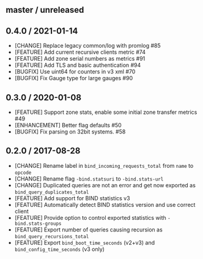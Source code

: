 ## master / unreleased

## 0.4.0 / 2021-01-14
  
* [CHANGE] Replace legacy common/log with promlog #85
* [FEATURE] Add current recursive clients metric #74
* [FEATURE] Add zone serial numbers as metrics #91
* [FEATURE] Add TLS and basic authentication #94
* [BUGFIX] Use uint64 for counters in v3 xml #70
* [BUGFIX] Fix Gauge type for large gauges #90

## 0.3.0 / 2020-01-08

* [FEATURE] Support zone stats, enable some initial zone transfer metrics #49
* [ENHANCEMENT] Better flag defaults #50
* [BUGFIX] Fix parsing on 32bit systems. #58

## 0.2.0 / 2017-08-28

* [CHANGE] Rename label in `bind_incoming_requests_total` from `name` to `opcode`
* [CHANGE] Rename flag `-bind.statsuri` to `-bind.stats-url`
* [CHANGE] Duplicated queries are not an error and get now exported as `bind_query_duplicates_total`
* [FEATURE] Add support for BIND statistics v3
* [FEATURE] Automatically detect BIND statistics version and use correct client
* [FEATURE] Provide option to control exported statistics with `-bind.stats-groups`
* [FEATURE] Export number of queries causing recursion as `bind_query_recursions_total`
* [FEATURE] Export `bind_boot_time_seconds` (v2+v3) and `bind_config_time_seconds` (v3 only)
